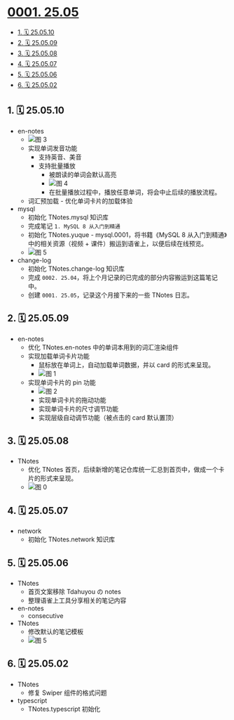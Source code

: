 # [0001. 25.05](https://github.com/Tdahuyou/TNotes.change-log/tree/main/notes/0001.%2025.05)

<!-- region:toc -->

- [1. 🗓 25.05.10](#1--250510)
- [2. 🗓 25.05.09](#2--250509)
- [3. 🗓 25.05.08](#3--250508)
- [4. 🗓 25.05.07](#4--250507)
- [5. 🗓 25.05.06](#5--250506)
- [6. 🗓 25.05.02](#6--250502)

<!-- endregion:toc -->

## 1. 🗓 25.05.10

- en-notes
  - ![图 3](https://cdn.jsdelivr.net/gh/Tdahuyou/imgs@main/2025-05-10-23-38-38.png)
  - 实现单词发音功能
    - 支持英音、美音
    - 支持批量播放
      - 被朗读的单词会默认高亮
      - ![图 4](https://cdn.jsdelivr.net/gh/Tdahuyou/imgs@main/2025-05-10-23-39-34.png)
      - 在批量播放过程中，播放任意单词，将会中止后续的播放流程。
  - 词汇预加载 - 优化单词卡片的加载体验
- mysql
  - 初始化 TNotes.mysql 知识库
  - 完成笔记 `1. MySQL 8 从入门到精通`
  - 初始化 TNotes.yuque - mysql.0001，将书籍《MySQL 8 从入门到精通》中的相关资源（视频 + 课件）搬运到语雀上，以便后续在线预览。
  - ![图 5](https://cdn.jsdelivr.net/gh/Tdahuyou/imgs@main/2025-05-10-22-48-40.png)
- change-log
  - 初始化 TNotes.change-log 知识库
  - 完成 `0002. 25.04`，将上个月记录的已完成的部分内容搬运到这篇笔记中。
  - 创建 `0001. 25.05`，记录这个月接下来的一些 TNotes 日志。

## 2. 🗓 25.05.09

- en-notes
  - 优化 TNotes.en-notes 中的单词本用到的词汇渲染组件
  - 实现加载单词卡片功能
    - 鼠标放在单词上，自动加载单词数据，并以 card 的形式来呈现。
    - ![图 1](https://cdn.jsdelivr.net/gh/Tdahuyou/imgs@main/2025-05-10-23-32-43.png)
  - 实现单词卡片的 pin 功能
    - ![图 2](https://cdn.jsdelivr.net/gh/Tdahuyou/imgs@main/2025-05-10-23-34-29.png)
    - 实现单词卡片的拖动功能
    - 实现单词卡片的尺寸调节功能
    - 实现层级自动调节功能（被点击的 card 默认置顶）

## 3. 🗓 25.05.08

- TNotes
  - 优化 TNotes 首页，后续新增的笔记仓库统一汇总到首页中，做成一个卡片的形式来呈现。
  - ![图 0](https://cdn.jsdelivr.net/gh/Tdahuyou/imgs@main/2025-05-10-23-30-31.png)

## 4. 🗓 25.05.07

- network
  - 初始化 TNotes.network 知识库

## 5. 🗓 25.05.06

- TNotes
  - 首页文案移除 Tdahuyou の notes
  - 整理语雀上工具分享相关的笔记内容
- en-notes
  - consecutive
- TNotes
  - 修改默认的笔记模板
  - ![图 5](https://cdn.jsdelivr.net/gh/Tdahuyou/imgs@main/2025-05-10-23-43-32.png)

## 6. 🗓 25.05.02

- TNotes
  - 修复 Swiper 组件的格式问题
- typescript
  - TNotes.typescript 初始化
